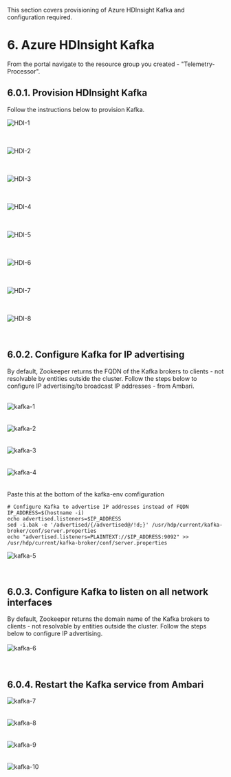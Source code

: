 This section covers provisioning of Azure HDInsight Kafka and configuration required.

# 6. Azure HDInsight Kafka
From the portal navigate to the resource group you created - "Telemetry-Processor".

## 6.0.1.  Provision HDInsight Kafka 
Follow the instructions below to provision Kafka.<br>

![HDI-1](../images/CreateHDI-1.png)
<br><br><br>

![HDI-2](../images/CreateHDI-2.png)
<br><br><br>

![HDI-3](../images/CreateHDI-3.png)
<br><br><br>

![HDI-4](../images/CreateHDI-4.png)
<br><br><br>

![HDI-5](../images/CreateHDI-5.png)
<br><br><br>

![HDI-6](../images/CreateHDI-6.png)
<br><br><br>

![HDI-7](../images/CreateHDI-7.png)
<br><br><br>

![HDI-8](../images/CreateHDI-8.png)
<br><br><br>


## 6.0.2.  Configure Kafka for IP advertising
By default, Zookeeper returns the FQDN of the Kafka brokers to clients - not resolvable by entities outside the cluster.  Follow the steps below to configure IP advertising/to broadcast IP addresses - from Ambari.<br><br>

![kafka-1](../images/kafka-1.png)
<br><br><br>
![kafka-2](../images/kafka-2.png)
<br><br><br>
![kafka-3](../images/kafka-3.png)
<br><br><br>
![kafka-4](../images/kafka-4.png)
<br><br><br>
Paste this at the bottom of the kafka-env comfiguration<br>
```
# Configure Kafka to advertise IP addresses instead of FQDN
IP_ADDRESS=$(hostname -i)
echo advertised.listeners=$IP_ADDRESS
sed -i.bak -e '/advertised/{/advertised@/!d;}' /usr/hdp/current/kafka-broker/conf/server.properties
echo "advertised.listeners=PLAINTEXT://$IP_ADDRESS:9092" >> /usr/hdp/current/kafka-broker/conf/server.properties
```
![kafka-5](../images/kafka-5.png)
<br><br><br>

## 6.0.3.  Configure Kafka to listen on all network interfaces
By default, Zookeeper returns the domain name of the Kafka brokers to clients - not resolvable by entities outside the cluster.  Follow the steps below to configure IP advertising.<br><br>
![kafka-6](../images/kafka-6.png)
<br><br><br>

## 6.0.4.  Restart the Kafka service from Ambari
![kafka-7](../images/kafka-7.png)
<br><br><br>
![kafka-8](../images/kafka-8.png)
<br><br><br>
![kafka-9](../images/kafka-9.png)
<br><br><br>
![kafka-10](../images/kafka-10.png)
<br><br><br>


